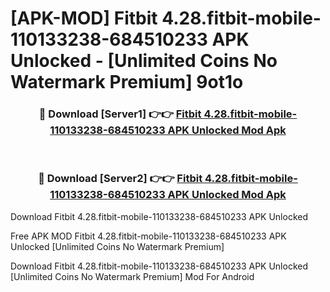 # [APK-MOD] Fitbit 4.28.fitbit-mobile-110133238-684510233 APK Unlocked - [Unlimited Coins No Watermark Premium] 9ot1o



<div align="center">
<h3>🔴 Download [Server1] 👉👉 <a href="https://momento.my/?title=Fitbit_4.28.fitbit-mobile-110133238-684510233_APK_Unlocked">Fitbit 4.28.fitbit-mobile-110133238-684510233 APK Unlocked Mod Apk</a></h3><br>

<h3>🔴 Download [Server2] 👉👉 <a href="https://momento.my/?title=Fitbit_4.28.fitbit-mobile-110133238-684510233_APK_Unlocked">Fitbit 4.28.fitbit-mobile-110133238-684510233 APK Unlocked Mod Apk</a></h3>
</div>



Download Fitbit 4.28.fitbit-mobile-110133238-684510233 APK Unlocked 

Free APK MOD Fitbit 4.28.fitbit-mobile-110133238-684510233 APK Unlocked [Unlimited Coins No Watermark Premium]

Download Fitbit 4.28.fitbit-mobile-110133238-684510233 APK Unlocked [Unlimited Coins No Watermark Premium] Mod For Android
